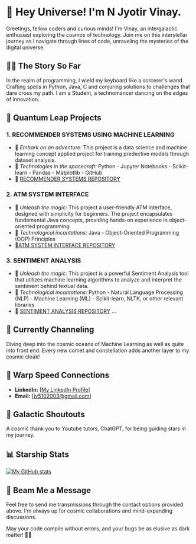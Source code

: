 # 🚀 Hey Universe! I'm N Jyotir Vinay.

Greetings, fellow coders and curious minds! I'm Vinay, an intergalactic enthusiast exploring the cosmos of technology. Join me on this interstellar journey as I navigate through lines of code, unraveling the mysteries of the digital universe.

## 👨‍💻 The Story So Far

In the realm of programming, I wield my keyboard like a sorcerer's wand. Crafting spells in Python, Java, C and conjuring solutions to challenges that dare cross my path. I am a Student, a technomancer dancing on the edges of innovation.

## 🌌 Quantum Leap Projects

### 1. RECOMMENDER SYSTEMS USING MACHINE LEARNING 
   - 🌟 *Embark on an adventure:* This project is a data science and machine learning concept applied project for training predective models through dataset analysis.
   - 🚀 *Technologies in the spacecraft:*  Python - Jupyter Notebooks - Scikit-learn - Pandas - Matplotlib - GitHub
   - 🔗 [RECOMMENDER SYSTEMS REPOSITORY](https://github.com/NJVinay/Recommender_System)

### 2. ATM SYSTEM INTERFACE 
   - 🌟 *Unleash the magic:* This project a user-friendly ATM interface, designed with simplicity for beginners. The project encapsulates fundamental Java concepts, providing hands-on experience in object-oriented programming.
   - 🚀 *Technological incantations:*  Java - Object-Oriented Programming (OOP) Principles
   - 🔗[ATM SYSTEM INTERFACE REPOSITORY](https://github.com/NJVinay/oibsip_taskno3)

### 3. SENTIMENT ANALYSIS
   - 🌟 *Unleash the magic:* This project is a powerful Sentiment Analysis tool that utilizes machine learning algorithms to analyze and interpret the sentiment behind textual data.
   - 🚀 *Technological incantations:*  Python - Natural Language Processing (NLP) - Machine Learning (ML) - Scikit-learn, NLTK, or other relevant libraries
   - 🔗 [SENTIMENT ANALYSIS REPOSITORY](https://github.com/NJVinay/Sentiment_Analysis)
...

## 🌱 Currently Channeling

Diving deep into the cosmic oceans of Machine Learning as well as quite into front end. Every new comet and constellation adds another layer to my cosmic cloak!

## 🚀 Warp Speed Connections

- **LinkedIn:** [[My LinkedIn Profile]](https://www.linkedin.com/in/naram-jyotir-vinay-055766220/)
- **Email:** [[jv5102003@gmail.com]](jv5102003@gmail.com)

## 🎉 Galactic Shoutouts

A cosmic thank you to Youtube tutors, ChatGPT,  for being guiding stars in my journey.

## 📊 Starship Stats

[![My GitHub stats](https://github-readme-stats.vercel.app/api?username=YourUsername&show_icons=true&hide=contribs,prs&count_private=true&theme=radical)](https://github.com/anuraghazra/github-readme-stats)

## 📡 Beam Me a Message

Feel free to send me transmissions through the contact options provided above. I'm always up for cosmic collaborations and mind-expanding discussions.

May your code compile without errors, and your bugs be as elusive as dark matter! 🌌🚀

<!---
NJVinay/NJVinay is a ✨ special ✨ repository because its `README.md` (this file) appears on your GitHub profile.
You can click the Preview link to take a look at your changes.
--->
